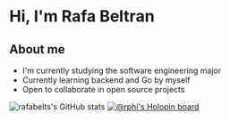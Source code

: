 # Hi, I'm Rafa Beltran
## About me
- I'm currently studying the software engineering major
- Currently learning backend and Go by myself
- Open to collaborate in open source projects


![rafabelts's GitHub stats](https://github-readme-stats.vercel.app/api?username=rafabelts&show_icons=true&theme=cobalt)
[![@rphi's Holopin board](https://holopin.io/api/user/board?user=rafabelts)](https://holopin.io/@rafabelts)
